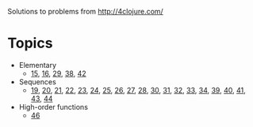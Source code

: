 Solutions to problems from http://4clojure.com/

# Topics

* Elementary
  * [15](http://www.4clojure.com/problem/15),
    [16](http://www.4clojure.com/problem/16),
    [29](http://www.4clojure.com/problem/29),
    [38](http://www.4clojure.com/problem/38),
    [42](http://www.4clojure.com/problem/42)
* Sequences
  * [19](http://www.4clojure.com/problem/19),
    [20](http://www.4clojure.com/problem/20),
    [21](http://www.4clojure.com/problem/21),
    [22](http://www.4clojure.com/problem/22),
    [23](http://www.4clojure.com/problem/23),
    [24](http://www.4clojure.com/problem/24),
    [25](http://www.4clojure.com/problem/25),
    [26](http://www.4clojure.com/problem/26),
    [27](http://www.4clojure.com/problem/27),
    [28](http://www.4clojure.com/problem/28),
    [30](http://www.4clojure.com/problem/30),
    [31](http://www.4clojure.com/problem/31),
    [32](http://www.4clojure.com/problem/32),
    [33](http://www.4clojure.com/problem/33),
    [34](http://www.4clojure.com/problem/34),
    [39](http://www.4clojure.com/problem/39),
    [40](http://www.4clojure.com/problem/40),
    [41](http://www.4clojure.com/problem/41),
    [43](http://www.4clojure.com/problem/43),
    [44](http://www.4clojure.com/problem/44)
* High-order functions
  * [46](http://www.4clojure.com/problem/46)